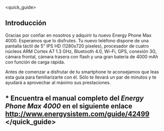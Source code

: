 <quick_guide>

## Introducción
Gracias por confiar en nosotros y adquirir tu nuevo Energy Phone Max 4000. Esperamos que lo disfrutes.
Tu nuevo teléfono dispone de una pantalla táctil de 5” IPS HD (1280x720 píxeles), procesador de cuatro núcleos ARM Cortex A7 1.3 GHz, Bluetooth 4.0, Wi-Fi, GPS, conexión 3G, cámara frontal, cámara trasera con flash y una gran batería de 4000 mAh con función de carga rápida.

Antes de comenzar a disfrutar de tu smartphone te aconsejamos que leas esta guía para familiarizarte con él. Sólo te llevará un par de minutos y te ayudará a aprovechar al máximo sus prestaciones.

## <unique> * Encuentra el manual completo del *Energy Phone Max 4000* en el siguiente enlace  http://www.energysistem.com/guide/42499 </unique> </quick_guide>
